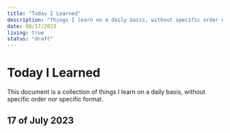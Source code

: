 ```yaml
---
title: "Today I Learned"
description: "Things I learn on a daily basis, without specific order nor specific format."
date: 08/17/2023
living: true
status: "draft"
---
```


# Today I Learned

This document is a collection of things I learn on a daily basis, without specific order nor specific format.

## 17 of July 2023
